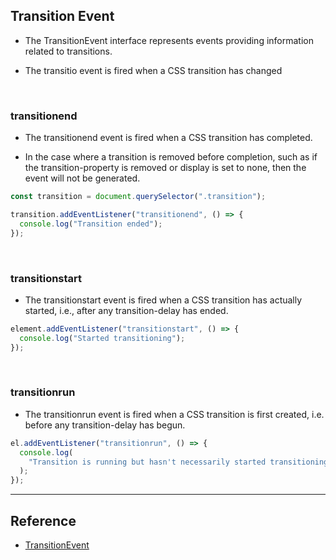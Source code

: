 ## Transition Event

- The TransitionEvent interface represents events providing information related to transitions.

- The transitio event is fired when a CSS transition has changed

<br/>

### transitionend

- The transitionend event is fired when a CSS transition has completed.

- In the case where a transition is removed before completion, such as if the transition-property is removed or display is set to none, then the event will not be generated.

```js
const transition = document.querySelector(".transition");

transition.addEventListener("transitionend", () => {
  console.log("Transition ended");
});
```

<br/>

### transitionstart

- The transitionstart event is fired when a CSS transition has actually started, i.e., after any transition-delay has ended.

```js
element.addEventListener("transitionstart", () => {
  console.log("Started transitioning");
});
```

<br/>

### transitionrun

- The transitionrun event is fired when a CSS transition is first created, i.e. before any transition-delay has begun.

```js
el.addEventListener("transitionrun", () => {
  console.log(
    "Transition is running but hasn't necessarily started transitioning yet"
  );
});
```

---

## Reference

- [TransitionEvent](https://developer.mozilla.org/en-US/docs/Web/API/TransitionEvent)
